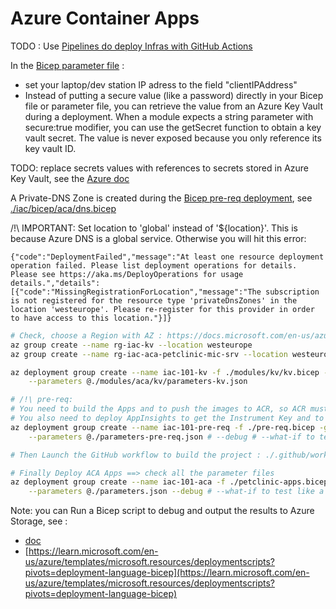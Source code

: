 # Azure Container Apps

TODO : Use [Pipelines do deploy Infras with GitHub Actions](https://docs.microsoft.com/en-us/azure/azure-resource-manager/bicep/deploy-github-actions?tabs=CLI)

In the [Bicep parameter file](./aca/parameters.json) :
- set your laptop/dev station IP adress to the field "clientIPAddress"
- Instead of putting a secure value (like a password) directly in your Bicep file or parameter file, you can retrieve the value from an Azure Key Vault during a deployment. When a module expects a string parameter with secure:true modifier, you can use the getSecret function to obtain a key vault secret. The value is never exposed because you only reference its key vault ID.

TODO: replace secrets values with references to secrets stored in Azure Key Vault, see the [Azure doc](https://docs.microsoft.com/en-us/azure/azure-resource-manager/bicep/key-vault-parameter?tabs=azure-cli)

A Private-DNS Zone is created during the [Bicep pre-req deployment](./iac/bicep/aca/pre-req.bicep), see [./iac/bicep/aca/dns.bicep](./iac/bicep/aca/dns.bicep)

/!\ IMPORTANT: Set location to 'global' instead of '${location}'. This is because Azure DNS is a global service. 
Otherwise you will hit this error:

```console
{"code":"DeploymentFailed","message":"At least one resource deployment operation failed. Please list deployment operations for details. Please see https://aka.ms/DeployOperations for usage details.","details":[{"code":"MissingRegistrationForLocation","message":"The subscription is not registered for the resource type 'privateDnsZones' in the location 'westeurope'. Please re-register for this provider in order to have access to this location."}]}
```


```sh
# Check, choose a Region with AZ : https://docs.microsoft.com/en-us/azure/availability-zones/az-overview#azure-regions-with-availability-zones
az group create --name rg-iac-kv --location westeurope
az group create --name rg-iac-aca-petclinic-mic-srv --location westeurope

az deployment group create --name iac-101-kv -f ./modules/kv/kv.bicep -g rg-iac-kv \
    --parameters @./modules/aca/kv/parameters-kv.json

# /!\ pre-req:
# You need to build the Apps and to push the images to ACR, so ACR must be provisionned before ACA Apps
# You also need to deploy AppInsights to get the Instrument Key and to then provide it as param of the ACA Deployment
az deployment group create --name iac-101-pre-req -f ./pre-req.bicep -g rg-iac-aca-petclinic-mic-srv \
    --parameters @./parameters-pre-req.json # --debug # --what-if to test like a dry-run

# Then Launch the GitHub workflow to build the project : ./.github/workflows/maven-build.yml 

# Finally Deploy ACA Apps ==> check all the parameter files
az deployment group create --name iac-101-aca -f ./petclinic-apps.bicep -g rg-iac-aca-petclinic-mic-srv \
    --parameters @./parameters.json --debug # --what-if to test like a dry-run
```

Note: you can Run a Bicep script to debug and output the results to Azure Storage, see :
-  [doc](https://docs.microsoft.com/en-us/azure/azure-resource-manager/bicep/deployment-script-bicep#sample-bicep-files)
- [https://learn.microsoft.com/en-us/azure/templates/microsoft.resources/deploymentscripts?pivots=deployment-language-bicep](https://learn.microsoft.com/en-us/azure/templates/microsoft.resources/deploymentscripts?pivots=deployment-language-bicep)